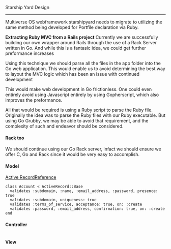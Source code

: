 Starship Yard Design 
______

Multiverse OS webframework starshipyard needs to migrate to utilizing the same
method being developed for Portfile declaration via Ruby.

**Extracting Ruby MVC from a Rails project**
Currently we are successfully building our own wrapper around Rails through the
use of a Rack Server written in Go. And while this is a fantasic idea, we could
get further preformance increases

Using this technique we should parse all the files in the app folder into the Go
web application. This would enable us to avoid determining the best way to
layout the MVC logic which has been an issue with continued development

This would make web development in Go frictionless. One could even entirely
avoid using Javascript entirely by using Gopherscript, which also improves the
preformance. 

All that would be required is using a Ruby script to parse the Ruby file.
Originally the idea was to parse the Ruby files with our Ruby executable. But
using Go Grubby, we may be able to avoid that requirement, and the complexity of
such and endeavor should be considered. 

#### Rack too 
We should continue using our Go Rack server, infact we should ensure we offer C,
Go and Rack since it would be very easy to accomplish. 

#### Model 
[Active RecordReference](https://github.com/rails/rails/tree/master/activerecord) 




```
class Account < ActiveRecord::Base
  validates :subdomain, :name, :email_address, :password, presence: true
  validates :subdomain, uniqueness: true
  validates :terms_of_service, acceptance: true, on: :create
  validates :password, :email_address, confirmation: true, on: :create
end
```


#### Controller 

```
```

#### View


```
```

